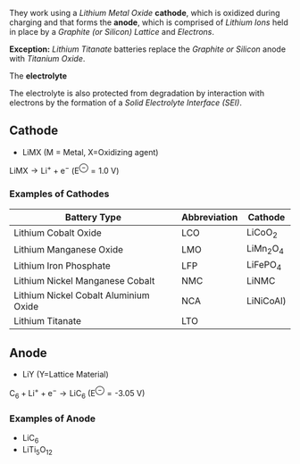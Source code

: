 They work using a *Lithium Metal Oxide* **cathode**, which is oxidized during charging and that forms the **anode**, which is comprised of *Lithium Ions* held in place by a *Graphite (or Silicon) Lattice* and *Electrons*.

**Exception:** *Lithium Titanate* batteries replace the *Graphite or Silicon* anode with *Titanium Oxide*.

The **electrolyte**

The electrolyte is also protected from degradation by interaction with electrons by the formation of a *Solid Electrolyte Interface (SEI)*.
## Cathode
- $\text{LiMX}$ (M = Metal, X=Oxidizing agent)

$\text{LiMX} \rightarrow \text{Li}^+ + \text{e}^-$ ($\text{E}^\ominus = \text{1.0 V}$)
### Examples of Cathodes
| Battery Type | Abbreviation | Cathode |
| --- | --- | --- |
| Lithium Cobalt Oxide | LCO | $\text{LiCoO}_2$ |
| Lithium Manganese Oxide | LMO | $\text{LiMn}_2\text{O}_4$ |
| Lithium Iron Phosphate | LFP | $\text{LiFePO}_4$ |
| Lithium Nickel Manganese Cobalt | NMC | $\text{LiNMC}$ |
| Lithium Nickel Cobalt Aluminium Oxide | NCA | $\text{LiNiCoAl)}$ |
| Lithium Titanate | LTO | $\text{}$ |
## Anode
- $\text{LiY}$ (Y=Lattice Material)

$\text{C}_6 + \text{Li}^+ + \text{e}^- \rightarrow \text{LiC}_6$ ($\text{E}^\ominus = \text{-3.05 V}$)
### Examples of Anode
- $\text{LiC}_6$
- $\text{LiTi}_5\text{O}_{12}$ 